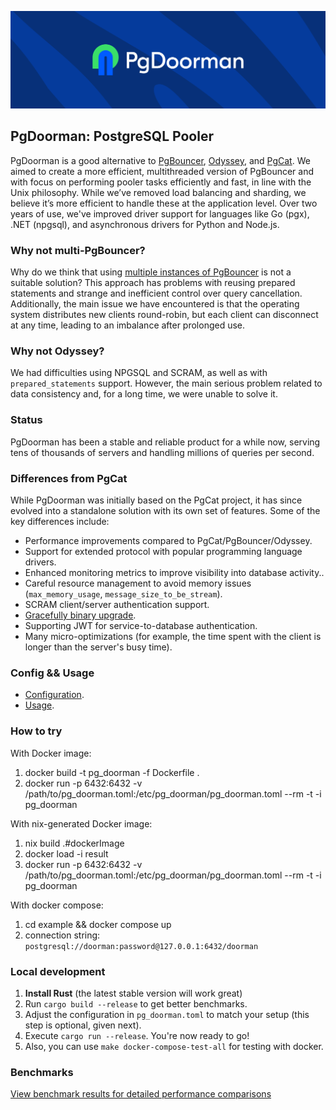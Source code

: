 ![pg_doorman](/static/logo_color_bg.png)

## PgDoorman: PostgreSQL Pooler

PgDoorman is a good alternative to [PgBouncer](https://www.pgbouncer.org/), [Odyssey](https://github.com/yandex/odyssey), and [PgCat](https://github.com/postgresml/pgcat).
We aimed to create a more efficient, multithreaded version of PgBouncer
and with focus on performing pooler tasks efficiently and fast, in line with the Unix philosophy.
While we’ve removed load balancing and sharding, we believe it’s more efficient to handle these at the application level.
Over two years of use, we've improved driver support for languages like Go (pgx), .NET (npgsql), and asynchronous drivers for Python and Node.js.

### Why not multi-PgBouncer?

Why do we think that using [multiple instances of PgBouncer](https://www.pgbouncer.org/config.html#so_reuseport) is not a suitable solution?
This approach has problems with reusing prepared statements and strange and inefficient control over query cancellation.
Additionally, the main issue we have encountered is that the operating system distributes new clients round-robin,
but each client can disconnect at any time, leading to an imbalance after prolonged use.

### Why not Odyssey?

We had difficulties using NPGSQL and SCRAM, as well as with `prepared_statements` support.
However, the main serious problem related to data consistency and, for a long time, we were unable to solve it.

### Status

PgDoorman has been a stable and reliable product for a while now, serving tens of thousands of servers and handling millions of queries per second.

### Differences from PgCat

While PgDoorman was initially based on the PgCat project, it has since evolved into a standalone solution with its own set of features.
Some of the key differences include:

- Performance improvements compared to PgCat/PgBouncer/Odyssey.
- Support for extended protocol with popular programming language drivers.
- Enhanced monitoring metrics to improve visibility into database activity..
- Careful resource management to avoid memory issues (`max_memory_usage`, `message_size_to_be_stream`).
- SCRAM client/server authentication support.
- [Gracefully binary upgrade](/doc/binary_upgrade.md).
- Supporting JWT for service-to-database authentication.
- Many micro-optimizations (for example, the time spent with the client is longer than the server's busy time).

### Config && Usage

* [Configuration](/doc/config.md).
* [Usage](/doc/usage.md).

### How to try

With Docker image:

1. docker build -t pg_doorman -f Dockerfile .
2. docker run -p 6432:6432 -v /path/to/pg_doorman.toml:/etc/pg_doorman/pg_doorman.toml --rm -t -i pg_doorman

With nix-generated Docker image:

1. nix build .#dockerImage
2. docker load -i result
3. docker run -p 6432:6432 -v /path/to/pg_doorman.toml:/etc/pg_doorman/pg_doorman.toml --rm -t -i pg_doorman

With docker compose:

1. cd example && docker compose up
2. connection string: `postgresql://doorman:password@127.0.0.1:6432/doorman`

### Local development

1. **Install Rust** (the latest stable version will work great)
2. Run `cargo build --release` to get better benchmarks.
3. Adjust the configuration in `pg_doorman.toml` to match your setup (this step is optional, given next).
4. Execute `cargo run --release`. You're now ready to go!
5. Also, you can use `make docker-compose-test-all` for testing with docker.

### Benchmarks

[View benchmark results for detailed performance comparisons](/BENCHMARKS.md)

